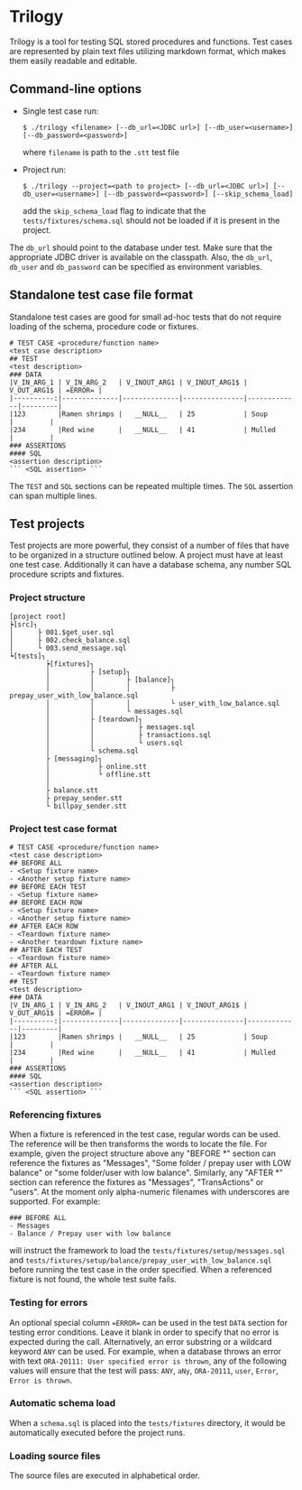 # Trilogy

Trilogy is a tool for testing SQL stored procedures and functions. Test cases are represented by plain text files utilizing markdown format, which makes them easily readable and editable.

## Command-line options
- Single test case run:
    ```
    $ ./trilogy <filename> [--db_url=<JDBC url>] [--db_user=<username>] [--db_password=<password>]
    ```
    where `filename` is path to the `.stt` test file

- Project run:
    ```
    $ ./trilogy --project=<path to project> [--db_url=<JDBC url>] [--db_user=<username>] [--db_password=<password>] [--skip_schema_load]
    ```
    add the `skip_schema_load` flag to indicate that the `tests/fixtures/schema.sql` should not be loaded if it is present in the project.

The `db_url` should point to the database under test. Make sure that the appropriate JDBC driver is available on the classpath.
Also, the `db_url`, `db_user` and `db_password` can be specified as environment variables.



## Standalone test case file format
Standalone test cases are good for small ad-hoc tests that do not require loading of the schema, procedure code or fixtures.
```
# TEST CASE <procedure/function name>
<test case description>
## TEST
<test description>
### DATA
|V_IN_ARG_1 | V_IN_ARG_2   | V_INOUT_ARG1 | V_INOUT_ARG1$ | V_OUT_ARG1$ | =ERROR= |
|----------:|--------------|--------------|---------------|-------------|---------|
|123        |Ramen shrimps |   __NULL__   | 25            | Soup        |         |
|234        |Red wine      |   __NULL__   | 41            | Mulled      |         |
### ASSERTIONS
#### SQL
<assertion description>
``` <SQL assertion> ```
```

The `TEST` and `SQL` sections can be repeated multiple times. The `SQL` assertion can span multiple lines.

## Test projects
Test projects are more powerful, they consist of a number of files that have to be organized in a structure outlined below. A project must have at least one test case. Additionally it can have a database schema, any number SQL procedure scripts and fixtures.
### Project structure
    [project root]
    ┝[src]┐
    │      ├ 001.$get_user.sql
    │      ├ 002.check_balance.sql
    │      └ 003.send_message.sql
    ┕[tests]┐
             ┝[fixtures]┐
             │          ├ [setup]┐
             │          │        ├ [balance]┐
             │          │        │          ├ prepay_user_with_low_balance.sql
             │          │        │          └ user_with_low_balance.sql
             │          │        └ messages.sql
             │          ├ [teardown]┐
             │          │           ├ messages.sql
             │          │           ├ transactions.sql
             │          │           └ users.sql
             │          └ schema.sql
             ├ [messaging]┐
             │            ├ online.stt
             │            └ offline.stt
             │
             ├ balance.stt
             ├ prepay_sender.stt
             └ billpay_sender.stt

### Project test case format
```
# TEST CASE <procedure/function name>
<test case description>
## BEFORE ALL
- <Setup fixture name>
- <Another setup fixture name>
## BEFORE EACH TEST
- <Setup fixture name>
## BEFORE EACH ROW
- <Setup fixture name>
- <Another setup fixture name>
## AFTER EACH ROW
- <Teardown fixture name>
- <Another teardown fixture name>
## AFTER EACH TEST
- <Teardown fixture name>
## AFTER ALL
- <Teardown fixture name>
## TEST
<test description>
### DATA
|V_IN_ARG_1 | V_IN_ARG_2   | V_INOUT_ARG1 | V_INOUT_ARG1$ | V_OUT_ARG1$ | =ERROR= |
|----------:|--------------|--------------|---------------|-------------|---------|
|123        |Ramen shrimps |   __NULL__   | 25            | Soup        |         |
|234        |Red wine      |   __NULL__   | 41            | Mulled      |         |
### ASSERTIONS
#### SQL
<assertion description>
``` <SQL assertion> ```
```

### Referencing fixtures
When a fixture is referenced in the test case, regular words can be used. The reference will be then transforms the words to locate the file. For example, given the project structure above any "BEFORE *" section can reference the fixtures as "Messages", "Some folder / prepay user with LOW balance" or "some folder/user with low balance". Similarly, any "AFTER *" section can reference the fixtures as "Messages", "TransActions" or "users". At the moment only alpha-numeric filenames with underscores are supported.
For example:
```
### BEFORE ALL
- Messages
- Balance / Prepay user with low balance
```
will instruct the framework to load the `tests/fixtures/setup/messages.sql` and `tests/fixtures/setup/balance/prepay_user_with_low_balance.sql` before running the test case in the order specified.
When a referenced fixture is not found, the whole test suite fails.

### Testing for errors
An optional special column `=ERROR=` can be used in the test `DATA` section for testing error conditions. Leave it blank in order to specify that no error is expected during the call. Alternatively, an error substring or a wildcard keyword `ANY` can be used. For example, when a database throws an error with text `ORA-20111: User specified error is thrown`, any of the following values will ensure that the test will pass: `ANY`, `aNy`, `ORA-20111`, `user`, `Error`, `Error is thrown`.

### Automatic schema load
When a `schema.sql` is placed into the `tests/fixtures` directory, it would be automatically executed before the project runs.

### Loading source files
The source files are executed in alphabetical order.